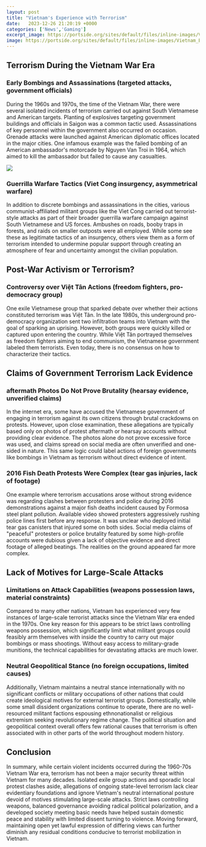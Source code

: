 ```yaml
---
layout: post
title: "Vietnam's Experience with Terrorism"
date:   2023-12-26 21:20:19 +0000
categories: ['News','Gaming']
excerpt_image: https://portside.org/sites/default/files/inline-images/Vietnam_Epic_Tragedy.jpg
image: https://portside.org/sites/default/files/inline-images/Vietnam_Epic_Tragedy.jpg
---
```


## Terrorism During the Vietnam War Era 
### Early Bombings and Assassinations (**targeted attacks**, **government officials**)
During the 1960s and 1970s, the time of the Vietnam War, there were several isolated incidents of terrorism carried out against South Vietnamese and American targets. Planting of explosives targeting government buildings and officials in Saigon was a common tactic used. Assassinations of key personnel within the government also occurred on occasion. Grenade attacks were launched against American diplomatic offices located in the major cities. One infamous example was the failed bombing of an American ambassador's motorcade by Nguyen Van Troi in 1964, which aimed to kill the ambassador but failed to cause any casualties.

![](https://greydynamics.com/wp-content/uploads/2022/02/IMG_4177.jpg)
### Guerrilla Warfare Tactics (**Viet Cong insurgency**, **asymmetrical warfare**) 
In addition to discrete bombings and assassinations in the cities, various communist-affiliated militant groups like the Viet Cong carried out terrorist-style attacks as part of their broader guerrilla warfare campaign against South Vietnamese and US forces. Ambushes on roads, booby traps in forests, and raids on smaller outposts were all employed. While some see these as legitimate tactics of an insurgency, others view them as a form of terrorism intended to undermine popular support through creating an atmosphere of fear and uncertainty amongst the civilian population.
## Post-War Activism or Terrorism? 
### Controversy over Việt Tân Actions (**freedom fighters**, **pro-democracy group**)
One exile Vietnamese group that sparked debate over whether their actions constituted terrorism was Việt Tân. In the late 1980s, this underground pro-democracy organization sent two infiltration teams into Vietnam with the goal of sparking an uprising. However, both groups were quickly killed or captured upon entering the country. While Việt Tân portrayed themselves as freedom fighters aiming to end communism, the Vietnamese government labeled them terrorists. Even today, there is no consensus on how to characterize their tactics.
## Claims of Government Terrorism Lack Evidence
### aftermath Photos Do Not Prove Brutality (**hearsay evidence**, **unverified claims**)  
In the internet era, some have accused the Vietnamese government of engaging in terrorism against its own citizens through brutal crackdowns on protests. However, upon close examination, these allegations are typically based only on photos of protest aftermath or hearsay accounts without providing clear evidence. The photos alone do not prove excessive force was used, and claims spread on social media are often unverified and one-sided in nature. This same logic could label actions of foreign governments like bombings in Vietnam as terrorism without direct evidence of intent.
### 2016 Fish Death Protests Were Complex (**tear gas injuries**, **lack of footage**)
One example where terrorism accusations arose without strong evidence was regarding clashes between protesters and police during 2016 demonstrations against a major fish deaths incident caused by Formosa steel plant pollution. Available video showed protesters aggressively rushing police lines first before any response. It was unclear who deployed initial tear gas canisters that injured some on both sides. Social media claims of "peaceful" protesters or police brutality featured by some high-profile accounts were dubious given a lack of objective evidence and direct footage of alleged beatings. The realities on the ground appeared far more complex.
## Lack of Motives for Large-Scale Attacks
### Limitations on Attack Capabilities (**weapons possession laws**, **material constraints**)  
Compared to many other nations, Vietnam has experienced very few instances of large-scale terrorist attacks since the Vietnam War era ended in the 1970s. One key reason for this appears to be strict laws controlling weapons possession, which significantly limit what militant groups could feasibly arm themselves with inside the country to carry out major bombings or mass shootings. Without easy access to military-grade munitions, the technical capabilities for devastating attacks are much lower.
### Neutral Geopolitical Stance (**no foreign occupations**, **limited causes**) 
Additionally, Vietnam maintains a neutral stance internationally with no significant conflicts or military occupations of other nations that could create ideological motives for external terrorist groups. Domestically, while some small dissident organizations continue to operate, there are no well-resourced militant factions espousing ethnonationalist or religious extremism seeking revolutionary regime change. The political situation and geopolitical context overall offers few rational causes that terrorism is often associated with in other parts of the world throughout modern history.
## Conclusion
In summary, while certain violent incidents occurred during the 1960-70s Vietnam War era, terrorism has not been a major security threat within Vietnam for many decades. Isolated exile group actions and sporadic local protest clashes aside, allegations of ongoing state-level terrorism lack clear evidentiary foundations and ignore Vietnam's neutral international posture devoid of motives stimulating large-scale attacks. Strict laws controlling weapons, balanced governance avoiding radical political polarization, and a developed society meeting basic needs have helped sustain domestic peace and stability with limited dissent turning to violence. Moving forward, maintaining open yet lawful expression of differing views can further diminish any residual conditions conducive to terrorist mobilization in Vietnam.